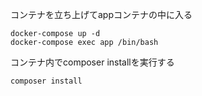 コンテナを立ち上げてappコンテナの中に入る
```
docker-compose up -d
docker-compose exec app /bin/bash
```
コンテナ内でcomposer installを実行する
```
composer install
```